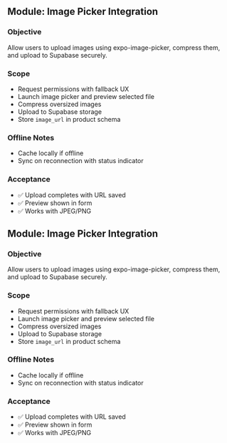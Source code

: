 ## Module: Image Picker Integration

### Objective
Allow users to upload images using expo-image-picker, compress them, and upload to Supabase securely.

### Scope
- Request permissions with fallback UX
- Launch image picker and preview selected file
- Compress oversized images
- Upload to Supabase storage
- Store `image_url` in product schema

### Offline Notes
- Cache locally if offline
- Sync on reconnection with status indicator

### Acceptance
- ✅ Upload completes with URL saved
- ✅ Preview shown in form
- ✅ Works with JPEG/PNG
## Module: Image Picker Integration

### Objective
Allow users to upload images using expo-image-picker, compress them, and upload to Supabase securely.

### Scope
- Request permissions with fallback UX
- Launch image picker and preview selected file
- Compress oversized images
- Upload to Supabase storage
- Store `image_url` in product schema

### Offline Notes
- Cache locally if offline
- Sync on reconnection with status indicator

### Acceptance
- ✅ Upload completes with URL saved
- ✅ Preview shown in form
- ✅ Works with JPEG/PNG
